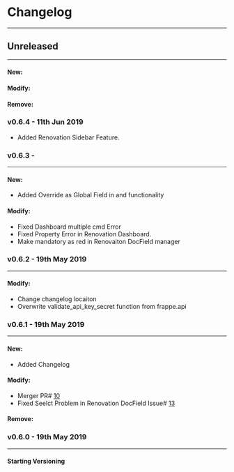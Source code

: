 # Changelog
---


## Unreleased
---
#### New:
#### Modify:
#### Remove:

### v0.6.4 - 11th Jun 2019
* Added Renovation Sidebar Feature.


### v0.6.3 -
---

#### New:
* Added Override as Global Field in and functionality

#### Modify: 
* Fixed Dashboard multiple cmd Error
* Fixed Property Error in Renovation Dashboard.
* Make mandatory as red in Renovaiton DocField manager

### v0.6.2 - 19th May 2019
---

#### Modify: 
* Change changelog locaiton
* Overwrite validate_api_key_secret function from frappe.api


### v0.6.1 - 19th May 2019
---
#### New:
* Added Changelog

#### Modify: 
* Merger PR# [10](https://github.com/MalikZu/renovation_core/pull/10)
* Fixed Seelct Problem in Renovation DocField Issue# [13](https://github.com/MalikZu/renovation_core/issues/13)

#### Remove:


### v0.6.0 - 19th May 2019
---

#### Starting Versioning
